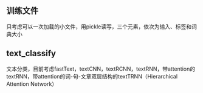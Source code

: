 ## 训练文件
只考虑可以一次加载的小文件，用pickle读写，三个元素，依次为输入、标签和词典大小

## text_classify
文本分类，目前考虑fastText，textCNN，textRCNN，textRNN，带attention的textRNN，带attention的词-句-文章双层结构的textTRNN（Hierarchical Attention Network）
